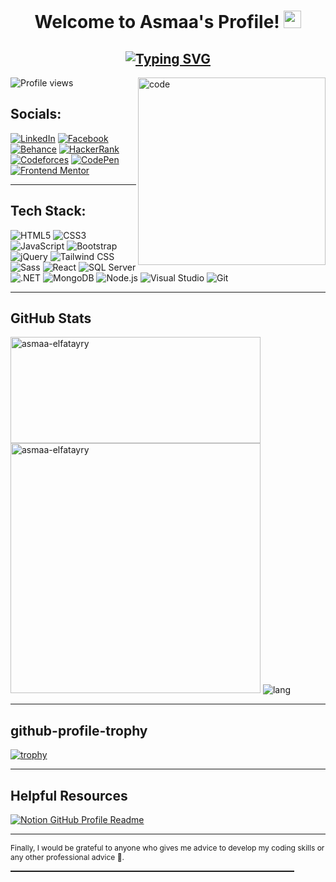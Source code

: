 
<h1 align="center"> Welcome to Asmaa's Profile!  <img src="https://media.giphy.com/media/hvRJCLFzcasrR4ia7z/giphy.gif" width="28"></h1>

<h2 align="center"><a href="https://git.io/typing-svg"><img src="https://readme-typing-svg.demolab.com?font=Fira+Code&size=22&duration=7000&pause=2000&color=C6538C&random=false&width=600&lines=Someone+who+wishes+to+keep+learning+everyday" alt="Typing SVG" /></a></h2>
<img align="right" width="300" alt="code" src="https://cdn.dribbble.com/users/2789762/screenshots/8630894/media/583b209224b027954cb6e8b9901cb731.gif">

![Profile views](https://komarev.com/ghpvc/?username=asmaa-elfatayry&label=Profile%20views&color=C6538C&style=flat)

<!--- 🔭 Currently interning at ITI on Professional Web Development and Business Intelligence track for 9 months
- 💬 Ask me about HTML, CSS, JavaScript, SCSS
- 📫 How to reach me: [Email Me](mailto:asmaa.elfatayry@gmail.com)
- 🔍 Searching for Information skill
- ✨ Hobbies:
  - 📖 Reading
  - 🤸‍♂️ Passion for learning new things
  - 💡 Handmade works
  - ⚡ Knowledge about different cultures

---
-->
## Socials:

[<img src="https://img.shields.io/badge/LinkedIn-0077B5?style=for-the-badge&logo=linkedin&logoColor=white" alt="LinkedIn" />](https://linkedin.com/in/asmaa-elfatayry)
[<img src="https://img.shields.io/badge/Facebook-1877F2?style=for-the-badge&logo=facebook&logoColor=white" alt="Facebook" />](https://fb.com/asmaa.elfatayry)
[<img src="https://img.shields.io/badge/Behance-053EFF?style=for-the-badge&logo=behance&logoColor=white" alt="Behance" />](https://www.behance.net/asmaaelfatayry)
[<img src="https://img.shields.io/badge/HackerRank-2EC866?style=for-the-badge&logo=hackerrank&logoColor=white" alt="HackerRank" />](https://www.hackerrank.com/profile/Asmaa_Elfatayry)
[<img src="https://img.shields.io/badge/Codeforces-1F8ACB?style=for-the-badge&logo=codeforces&logoColor=white" alt="Codeforces" />](https://codeforces.com/profile/evet)
[<img src="https://img.shields.io/badge/CodePen-000000?style=for-the-badge&logo=codepen&logoColor=white" alt="CodePen" />](https://codepen.io/asmaaelfatayry)
[<img src="https://img.shields.io/badge/Frontend%20Mentor-848D97?style=for-the-badge&logo=frontendmentor&logoColor=white" alt="Frontend Mentor" />](https://www.frontendmentor.io/profile/asmaa-elfatayry)

---

## Tech Stack:



<div id="badges" >
    <img src="https://img.shields.io/badge/HTML5-E34F26?style=for-the-badge&logo=html5&logoColor=white" alt="HTML5"  />
    <img src="https://img.shields.io/badge/CSS3-1572B6?style=for-the-badge&logo=css3&logoColor=white" alt="CSS3" />
    <img src="https://img.shields.io/badge/JavaScript-F7DF1E?style=for-the-badge&logo=javascript&logoColor=black" alt="JavaScript" />
    <img src="https://img.shields.io/badge/Bootstrap-7952B3?style=for-the-badge&logo=bootstrap&logoColor=white" alt="Bootstrap" />
    <img src="https://img.shields.io/badge/jQuery-0769AD?style=for-the-badge&logo=jquery&logoColor=white" alt="jQuery"  />
    <img src="https://img.shields.io/badge/Tailwind CSS-38B2AC?style=for-the-badge&logo=tailwind-css&logoColor=white" alt="Tailwind CSS"  />
    <img src="https://img.shields.io/badge/Sass-CC6699?style=for-the-badge&logo=sass&logoColor=white" alt="Sass" />
    <img src="https://img.shields.io/badge/React-61DAFB?style=for-the-badge&logo=react&logoColor=black" alt="React"  />
      <img src="https://img.shields.io/badge/SQL Server-CC2927?style=for-the-badge&logo=microsoft-sql-server&logoColor=white" alt="SQL Server"  />
    <img src="https://img.shields.io/badge/.NET-512BD4?style=for-the-badge&logo=.net&logoColor=white" alt=".NET"  />
    <img src="https://img.shields.io/badge/MongoDB-47A248?style=for-the-badge&logo=mongodb&logoColor=white" alt="MongoDB"  />
    <img src="https://img.shields.io/badge/Node.js-339933?style=for-the-badge&logo=node.js&logoColor=white" alt="Node.js"  />
    <img src="https://img.shields.io/badge/Visual Studio-007ACC?style=for-the-badge&logo=visual-studio&logoColor=white" alt="Visual Studio" />
    <img src="https://img.shields.io/badge/Git-F05032?style=for-the-badge&logo=git&logoColor=white" alt="Git"/>
</div>


---

## GitHub Stats

<div >
    <img width="400" height="170" src="https://streak-stats.demolab.com/?user=asmaa-elfatayry&theme=radical" alt="asmaa-elfatayry" />
  <img width="400"    src="https://github-readme-stats.vercel.app/api?username=asmaa-elfatayry&show_icons=true&locale=en&layout=compact&theme=radical" alt="asmaa-elfatayry" />
    <img src="https://github-readme-stats.vercel.app/api/top-langs/?username=asmaa-elfatayry&layout=pie&show_icons=true&locale=en&theme=radical" alt="lang"/>
</div>

---
## github-profile-trophy

<div align="left">
  <a href="https://github.com/ryo-ma/github-profile-trophy">
    <img src="https://github-profile-trophy.vercel.app/?username=asmaa-elfatayry&no-bg=true&margin-w=15&row=1&column=5&theme=darkhub" alt="trophy">
  </a>
</div>

---

## Helpful Resources

[![Notion GitHub Profile Readme](https://img.shields.io/badge/View%20My-Notion%20GitHub%20Profile%20Readme-blue?style=for-the-badge)](https://jumpy-wasabi-81c.notion.site/GitHub-Profile-Readme-f8db2585078a4cb898836916107aa5c9)

---


<p style="font-size:12px">Finally, I would be grateful to anyone who gives me advice to develop my coding skills or any other professional advice 🙏.</p>

<hr style="width:90%; height:2px; align-align:center">
